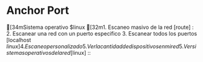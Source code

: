 
# Anchor Port 


[34mSistema operativo $linux
[32m1. Escaneo masivo de la red [route] : 
2. Escanear una red con un puerto especifico 
3. Escanear todos los  puertos [localhost $linux ]  
4. Escaneo personalizado  
5. Ver la cantidad de dispositivos en mi red 
5. Ver sistemas operativos de la red
 [$linux] :: 